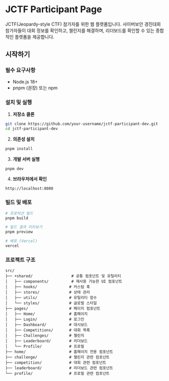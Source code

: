 # JCTF Participant Page

JCTF(Jeopardy-style CTF) 참가자를 위한 웹 플랫폼입니다. 사이버보안 경진대회 참가자들이 대회 정보를 확인하고, 챌린지를 해결하며, 리더보드를 확인할 수 있는 종합적인 플랫폼을 제공합니다.

## 시작하기

### 필수 요구사항
- Node.js 18+
- pnpm (권장) 또는 npm

### 설치 및 실행

1. **저장소 클론**
```bash
git clone https://github.com/your-username/jctf-participant-dev.git
cd jctf-participant-dev
```

2. **의존성 설치**
```bash
pnpm install
```

3. **개발 서버 실행**
```bash
pnpm dev
```

4. **브라우저에서 확인**
```
http://localhost:8080
```

### 빌드 및 배포

```bash
# 프로덕션 빌드
pnpm build

# 빌드 결과 미리보기
pnpm preview

# 배포 (Vercel)
vercel
```

### 프로젝트 구조

```
src/
├── +shared/                 # 공통 컴포넌트 및 유틸리티
│   ├── components/          # 재사용 가능한 UI 컴포넌트
│   ├── hooks/              # 커스텀 훅
│   ├── stores/             # 상태 관리
│   ├── utils/              # 유틸리티 함수
│   └── styles/             # 글로벌 스타일
├── pages/                  # 페이지 컴포넌트
│   ├── Home/               # 홈페이지
│   ├── Login/              # 로그인
│   ├── Dashboard/          # 대시보드
│   ├── Competitions/       # 대회 목록
│   ├── Challenges/         # 챌린지
│   ├── Leaderboard/        # 리더보드
│   └── Profile/            # 프로필
├── home/                   # 홈페이지 전용 컴포넌트
├── challenge/              # 챌린지 관련 컴포넌트
├── competition/            # 대회 관련 컴포넌트
├── leaderboard/            # 리더보드 관련 컴포넌트
└── profile/                # 프로필 관련 컴포넌트
```

